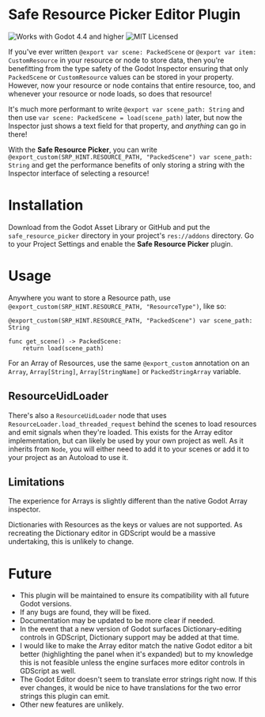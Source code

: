# Safe Resource Picker Editor Plugin

![Works with Godot 4.4 and higher](https://img.shields.io/badge/Godot_4.4%2B-blue?logo=godotengine&logoColor=white)
![MIT Licensed](https://img.shields.io/github/license/HauntedBees/safe-resource-picker.svg)

If you've ever written `@export var scene: PackedScene` or `@export var item: CustomResource` in your resource or node to store data, then you're benefitting from the type safety of the Godot Inspector ensuring that only `PackedScene` or `CustomResource` values can be stored in your property. However, now your resource or node contains that entire resource, too, and whenever your resource or node loads, so does that resource!

It's much more performant to write `@export var scene_path: String` and then use `var scene: PackedScene = load(scene_path)` later, but now the Inspector just shows a text field for that property, and *anything* can go in there!

With the **Safe Resource Picker**, you can write `@export_custom(SRP_HINT.RESOURCE_PATH, "PackedScene") var scene_path: String` and get the performance benefits of only storing a string with the Inspector interface of selecting a resource!

# Installation

Download from the Godot Asset Library or GitHub and put the `safe_resource_picker` directory in your project's `res://addons` directory. Go to your Project Settings and enable the **Safe Resource Picker** plugin.

# Usage

Anywhere you want to store a Resource path, use `@export_custom(SRP_HINT.RESOURCE_PATH, "ResourceType")`, like so:

```GDScript
@export_custom(SRP_HINT.RESOURCE_PATH, "PackedScene") var scene_path: String

func get_scene() -> PackedScene:
	return load(scene_path)
```

For an Array of Resources, use the same `@export_custom` annotation on an `Array`, `Array[String]`, `Array[StringName]` or `PackedStringArray` variable.

## ResourceUidLoader

There's also a `ResourceUidLoader` node that uses `ResourceLoader.load_threaded_request` behind the scenes to load resources and emit signals when they're loaded. This exists for the Array editor implementation, but can likely be used by your own project as well. As it inherits from `Node`, you will either need to add it to your scenes or add it to your project as an Autoload to use it.

## Limitations

The experience for Arrays is slightly different than the native Godot Array inspector.

Dictionaries with Resources as the keys or values are not supported. As recreating the Dictionary editor in GDScript would be a massive undertaking, this is unlikely to change.

# Future

 - This plugin will be maintained to ensure its compatibility with all future Godot versions.
 - If any bugs are found, they will be fixed.
 - Documentation may be updated to be more clear if needed.
 - In the event that a new version of Godot surfaces Dictionary-editing controls in GDScript, Dictionary support may be added at that time.
 - I would like to make the Array editor match the native Godot editor a bit better (highlighting the panel when it's expanded) but to my knowledge this is not feasible unless the engine surfaces more editor controls in GDScript as well.
 - The Godot Editor doesn't seem to translate error strings right now. If this ever changes, it would be nice to have translations for the two error strings this plugin can emit.
 - Other new features are unlikely.
